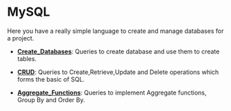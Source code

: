 # MySQL

Here you have a really simple language to create and manage databases for a project.


- [**Create_Databases**](https://github.com/aiman-syeda/Triweb-Learning/blob/main/My_SQL/create_db_and_table.sql): Queries to create database and use them to create tables.

-  [**CRUD**](https://github.com/aiman-syeda/Triweb-Learning/blob/main/My_SQL/CRUD.sql): Queries to Create,Retrieve,Update and Delete operations which forms the basic of SQL.

- [**Aggregate_Functions**](https://github.com/aiman-syeda/Triweb-Learning/blob/main/My_SQL/Aggergate_function.sql): Queries to implement Aggregate functions, Group By and Order By. 




